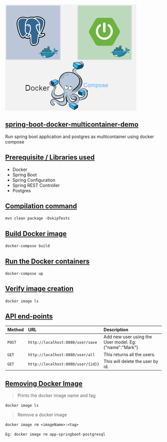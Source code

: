 ![](./img/poster.png)

## [spring-boot-docker-multicontainer-demo](#spring-boot-postgres-demo)

Run spring boot application and postgres as multicontainer using docker compose

## [Prerequisite / Libraries used](#Prerequisite)
* Docker
* Spring Boot
* Spring Configuration
* Spring REST Controller
* Postgres

## [Compilation command](#compilation-command)
```mvn clean package -DskipTests```

## [Build Docker image](#build-docker-image)
```docker-compose build```

## [Run the Docker containers](#run-docker-containers)
```docker-compose up```

## [Verify image creation](#verify-image-creation)
```docker image ls```

## [API end-points](#API-end-points)

| Method            | URL          | Description                                                                                   |
|:------------------|:------------------|:----------------------------------------------------------------------------------------------|
| `POST`			| `http://localhost:8080/user/save`		| Add new user using the User model.	Eg:{"name":"Mark"}|
| `GET`			| `http://localhost:8080/user/all`		| This returns all the users.													|
| `GET`			| `http://localhost:8080/user/{id}}`	| This will delete the user by id.|




## [Removing Docker Image](#removing-docker-image)

> Prints the docker image name and tag

```docker image ls```

> Remove a docker image

```docker image rm <imageName>:<tag>```

`Eg: docker image rm app-springboot-postgresql`


